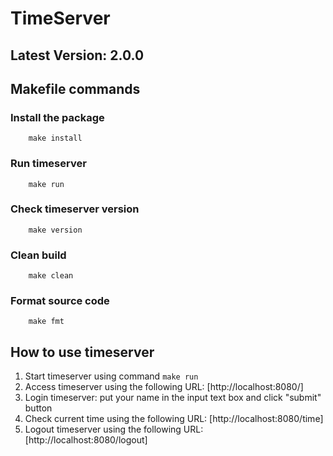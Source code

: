 # TimeServer

## Latest Version: 2.0.0

## Makefile commands
### Install the package
```
	make install
```
### Run timeserver
```
	make run
```
### Check timeserver version
```
	make version
```
### Clean build
```
	make clean
```
### Format source code
```
	make fmt
```

## How to use timeserver
1. Start timeserver using command `make run`
2. Access timeserver using the following URL: [http://localhost:8080/]
3. Login timeserver: put your name in the input text box and click "submit" button
4. Check current time using the following URL: [http://localhost:8080/time]
5. Logout timeserver using the following URL: [http://localhost:8080/logout]
   